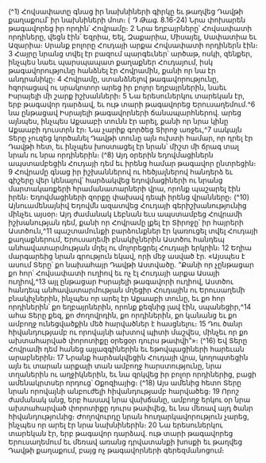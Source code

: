 
(^1) Հովսափատը գնաց իր նախնիների գիրկը եւ թաղվեց Դավթի քաղաքում՝ իր նախնիների մոտ։
( _Դ Թագ_. 8.16-24)
Նրա փոխարեն թագավորեց իր որդին՝ Հովրամը։ 2 Նրա եղբայրները՝ Հովսափատի որդիները, վեցն էին՝ Եզրիա, Եել,
Զաքարիա, Միսայել, Սափատիա եւ Ազարիա։ Սրանք բոլորը Հուդայի արքա Հովսափատի որդիներն էին։ 3 Հայրը նրանց
տվել էր բազում պարգեւներ՝ արծաթ, ոսկի, զենքեր, ինչպես նաեւ պարսպապատ քաղաքներ Հուդայում, իսկ
թագավորությունը հանձնել էր Հովրամին, քանի որ նա էր անդրանիկը։ 4 Հովրամը, ստանձնելով թագավորությունը,
հզորացավ ու սրակոտոր արեց իր բոլոր եղբայրներին, նաեւ Իսրայելի մի շարք իշխանների։ 5 Նա երեսուներկու
տարեկան էր, երբ թագավոր դարձավ, եւ ութ տարի թագավորեց Երուսաղեմում.^6 նա ընթացավ Իսրայելի թագավորների
ճանապարհներով. արեց այնպես, ինչպես Աքաաբի տունն էր արել, քանի որ նրա կինը Աքաաբի դուստրն էր։ Նա չարիք
գործեց Տիրոջ առջեւ,^7 սակայն Տերը չուզեց կործանել Դավթի տունը այն ուխտի համար, որ դրել էր Դավթի հետ, եւ
ինչպես խոստացել էր նրան՝ միշտ մի ճրագ տալ նրան ու նրա որդիներին։
(^8) Այդ օրերին եդովմացիներն ապստամբեցին Հուդայի դեմ եւ իրենց համար թագավոր ընտրեցին։ 9 Հովրամը գնաց
իր իշխաններով ու հեծյալներով հանդերձ եւ գիշերը վեր կենալով՝ հարձակվեց եդովմացիների ու նրանց մարտակառքերի
հրամանատարների վրա, որոնք պաշարել էին իրեն։ Եդովմացիների զորքը փախավ դեպի իրենց վրանները։
(^10) Այնուամենայնիվ Եդովմն ազատվեց Հուդայի գերիշխանությունից մինչեւ այսօր։ Այդ ժամանակ Լեբնան եւս
ապստամբեց Հովրամի իշխանության դեմ, քանի որ Հովրամը լքել էր Տիրոջը՝ իր հայրերի Աստծուն,^11 պաշտամունքի
բարձունքներ էր կառուցել տվել Հուդայի քաղաքներում, Երուսաղեմի բնակիչներին Աստծու հանդեպ
անհավատարմության մղել ու մոլորեցրել Հուդայի երկրին։ 12 Եղիա մարգարեից նրան գրություն եկավ, որի մեջ ասված
էր. «Այսպես է ասում Տերը՝ քո նախահայր Դավթի Աստվածը. “Քանի որ չընթացար քո հոր՝ Հովսափատի ուղիով եւ ոչ էլ
Հուդայի արքա Ասայի ուղիով,^13 այլ ընթացար Իսրայելի թագավորի ուղիով, Աստծու հանդեպ անհավատարմության
մղեցիր Հուդային ու Երուսաղեմի բնակիչներին, ինչպես որ արել էր Աքաաբի տունը, եւ քո հոր որդիներին՝ քո
եղբայրներին, որոնք քեզնից լավ էին, սպանեցիր,^14 ահա Տերը քեզ, քո ժողովրդին, քո որդիներին, քո կանանց եւ քո
ամբողջ ունեցվածքին մեծ հարվածներ է հասցնելու։ 15 Դու ծանր հիվանդությամբ ու որովայնի ախտով պիտի մաշվես,
մինչեւ որ քո ախտահարված փորոտիքը օրեցօր դուրս թափվի”»։
(^16) Եվ Տերը Հովրամի դեմ հանեց այլազգիներին եւ եթովպացիների հարեւան արաբներին։ 17 Նրանք հարձակվեցին
Հուդայի վրա, կողոպտեցին այն եւ տարան արքայի տան ամբողջ հարստությունը, նրա տղաներին ու աղջիկներին, եւ նա
զրկվեց իր բոլոր որդիներից, բացի ամենակրտսեր որդուց՝ Օքոզիայից։
(^18) Այս ամենից հետո Տերը նրան որովայնի անբուժելի հիվանդությամբ հարվածեց։ 19 Որոշ ժամանակ անց, երբ
հասավ նրա վախճանը, ամբողջ երկու օր նրա ախտահարված փորոտիքը դուրս թափվեց, եւ նա մեռավ այդ ծանր
հիվանդությունից։ Ժողովուրդը նրան հուղարկավորություն չարեց, ինչպես որ արել էր նրա նախնիներին։ 20 Նա
երեսուներկու տարեկան էր, երբ թագավոր դարձավ. ութ տարի թագավորեց Երուսաղեմում եւ մեռավ առանց
դրվատանքի խոսքի եւ թաղվեց Դավթի քաղաքում, բայց ոչ թագավորների գերեզմանոցում։

